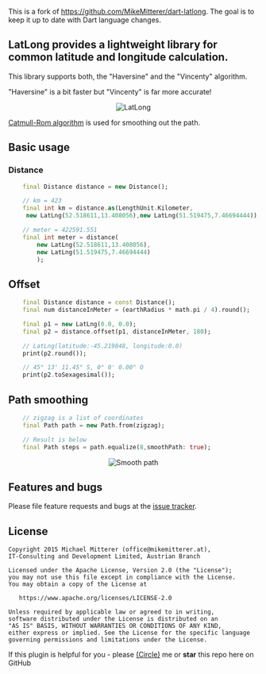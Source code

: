 This is a fork of https://github.com/MikeMitterer/dart-latlong. The goal is to
keep it up to date with Dart language changes.

## LatLong provides a lightweight library for common latitude and longitude calculation.

This library supports both, the "Haversine" and the "Vincenty" algorithm.

"Haversine" is a bit faster but "Vincenty" is far more accurate!

<p align="center">
    <img alt="LatLong" src="https://github.com/MikeMitterer/dart-latlong/raw/master/doc/images/latlong.jpg">
</p>

[Catmull-Rom algorithm](https://hawkesy.blogspot.co.at/2010/05/catmull-rom-spline-curve-implementation.html)
is used for smoothing out the path.

## Basic usage

### Distance

```dart
    final Distance distance = new Distance();

    // km = 423
    final int km = distance.as(LengthUnit.Kilometer,
     new LatLng(52.518611,13.408056),new LatLng(51.519475,7.46694444));

    // meter = 422591.551
    final int meter = distance(
        new LatLng(52.518611,13.408056),
        new LatLng(51.519475,7.46694444)
        );

```

## Offset

```dart
    final Distance distance = const Distance();
    final num distanceInMeter = (earthRadius * math.pi / 4).round();

    final p1 = new LatLng(0.0, 0.0);
    final p2 = distance.offset(p1, distanceInMeter, 180);

    // LatLng(latitude:-45.219848, longitude:0.0)
    print(p2.round());

    // 45° 13' 11.45" S, 0° 0' 0.00" O
    print(p2.toSexagesimal());

```

## Path smoothing

```dart
    // zigzag is a list of coordinates
    final Path path = new Path.from(zigzag);

    // Result is below
    final Path steps = path.equalize(8,smoothPath: true);
```

<p align="center">
    <img alt="Smooth path" src="https://github.com/MikeMitterer/dart-latlong/raw/master/doc/images/smooth-path.jpg">
</p>

## Features and bugs

Please file feature requests and bugs at the
[issue tracker](https://github.com/MikeMitterer/dart-latlong/issues).

## License

    Copyright 2015 Michael Mitterer (office@mikemitterer.at),
    IT-Consulting and Development Limited, Austrian Branch

    Licensed under the Apache License, Version 2.0 (the "License");
    you may not use this file except in compliance with the License.
    You may obtain a copy of the License at

       https://www.apache.org/licenses/LICENSE-2.0

    Unless required by applicable law or agreed to in writing,
    software distributed under the License is distributed on an
    "AS IS" BASIS, WITHOUT WARRANTIES OR CONDITIONS OF ANY KIND,
    either express or implied. See the License for the specific language
    governing permissions and limitations under the License.

If this plugin is helpful for you - please
[(Circle)](https://gplus.mikemitterer.at/) me or **star** this repo here on
GitHub
